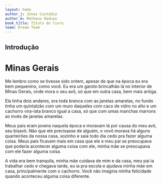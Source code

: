 ```yaml
---
layout: home
author_j: Jonas Custódio
author_m: Matheus Raduan
book_title: Título do livro
team: Dream Team
---
```



## Introdução 
# Minas Gerais

Me lembro como se tivesse sido ontem, apesar de que na época eu era bem pequenino, como você.
Eu era um garoto brincalhão lá no interior de Minas Gerais, onde mora o seu avô, só que em outra casa,
bem mais antiga.

Ela tinha dois andares, era toda branca com as janelas amarelas, no fundo tinha um quintalzão com
um muro daqueles com caco de vidro no alto e um cachorro vira-lata branco igual a casa, só que com
umas manchas marrons ao invés de janelas amarelas.

Meus pais eram jovens naquela época e moravam lá por causa do meu avô, seu bisavô. Não que ele
precisasse de alguém, o vovô morava há alguns quarteirões da nossa casa, sozinho e saía todo dia cedo
pra fazer alguma coisa. Meus pais ficavam mais em casa que ele e meu pai se preocupava que poderia
acontecer alguma coisa com ele, minha mãe se preocupava com ele fazer alguma coisa.

A vida era bem tranquila, minha mãe cuidava de mim e da casa, meu pai ia trabalhar cedo e chegava
tarde, eu ia pra escola e ajudava minha mãe em casa, principalmente com o cachorro. Você não imagina
minha felicidade quando aconteceu alguma coisa diferente.